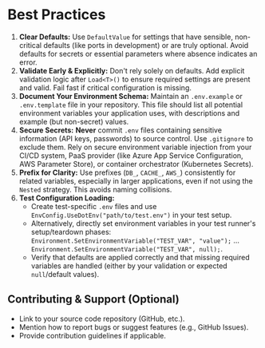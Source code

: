 # Best Practices

1. **Clear Defaults:** Use `DefaultValue` for settings that have sensible, non-critical defaults (like ports in development) or are truly optional. Avoid defaults for secrets or essential parameters where absence indicates an error.
2. **Validate Early & Explicitly:** Don't rely solely on defaults. Add explicit validation logic after `Load<T>()` to ensure required settings are present and valid. Fail fast if critical configuration is missing.
3. **Document Your Environment Schema:** Maintain an `.env.example` or `.env.template` file in your repository. This file should list all potential environment variables your application uses, with descriptions and example (but non-secret) values.
4. **Secure Secrets:** **Never** commit `.env` files containing sensitive information (API keys, passwords) to source control. Use `.gitignore` to exclude them. Rely on secure environment variable injection from your CI/CD system, PaaS provider (like Azure App Service Configuration, AWS Parameter Store), or container orchestrator (Kubernetes Secrets).
5. **Prefix for Clarity:** Use prefixes (`DB_`, `CACHE_`, `AWS_`) consistently for related variables, especially in larger applications, even if not using the `Nested` strategy. This avoids naming collisions.
6. **Test Configuration Loading:**
    * Create test-specific `.env` files and use `EnvConfig.UseDotEnv("path/to/test.env")` in your test setup.
    * Alternatively, directly set environment variables in your test runner's setup/teardown phases: `Environment.SetEnvironmentVariable("TEST_VAR", "value");` ... `Environment.SetEnvironmentVariable("TEST_VAR", null);`.
    * Verify that defaults are applied correctly and that missing required variables are handled (either by your validation or expected `null`/default values).

## Contributing & Support (Optional)

* Link to your source code repository (GitHub, etc.).
* Mention how to report bugs or suggest features (e.g., GitHub Issues).
* Provide contribution guidelines if applicable.
